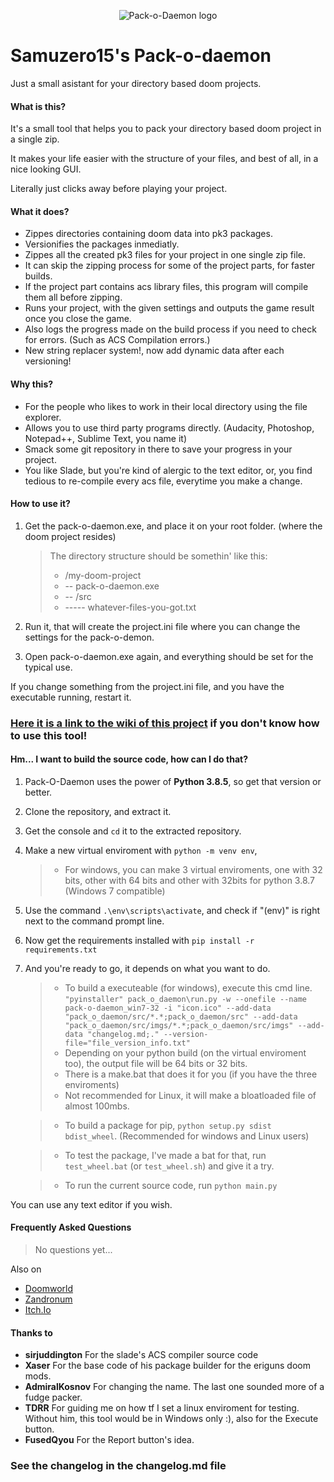 <center>
 
![Pack-o-Daemon logo](https://i.imgur.com/ZuvUlB2.png)

</center>

# Samuzero15's Pack-o-daemon 
Just a small asistant for your directory based doom projects.
#### What is this?
It's a small tool that helps you to pack your directory based doom project in a single zip.

It makes your life easier with the structure of your files, and best of all, 
in a nice looking GUI. 

Literally just clicks away before playing your project.

#### What it does?
* Zippes directories containing doom data into pk3 packages.
* Versionifies the packages inmediatly.
* Zippes all the created pk3 files for your project in one single zip file.
* It can skip the zipping process for some of the project parts, for faster builds.
* If the project part contains acs library files, this program will compile them all before zipping.
* Runs your project, with the given settings and outputs the game result once you close the game.
* Also logs the progress made on the build process if you need to check for errors. (Such as ACS Compilation errors.)
* New string replacer system!, now add dynamic data after each versioning!

#### Why this?
* For the people who likes to work in their local directory using the file explorer.
* Allows you to use third party programs directly. (Audacity, Photoshop, Notepad++, Sublime Text, you name it)
* Smack some git repository in there to save your progress in your project.
* You like Slade, but you're kind of alergic to the text editor, or, you find tedious to re-compile every acs file, everytime you make a change.

#### How to use it?
1. Get the pack-o-daemon.exe, and place it on your root folder. (where the doom project resides)
	> The directory structure should be somethin' like this:
	> * /my-doom-project
	> * -- pack-o-daemon.exe
	> * -- /src
	> * ----- whatever-files-you-got.txt
	
2. Run it, that will create the project.ini file where you can change the settings for the pack-o-demon.
3. Open pack-o-daemon.exe again, and everything should be set for the typical use.

If you change something from the project.ini file, and you have the executable running, restart it.

### [Here it is a link to the wiki of this project](https://github.com/Samuzero15/pack-o-daemon/wiki) if you don't know how to use this tool!

#### Hm... I want to build the source code, how can I do that?
1. Pack-O-Daemon uses the power of **Python 3.8.5**, so get that version or better.
2. Clone the repository, and extract it.
3. Get the console and ```cd``` it to the extracted repository.
4. Make a new virtual enviroment with ```python -m venv env```,
	> * For windows, you can make 3 virtual enviroments, one with 32 bits, other with 64 bits and other with 32bits for python 3.8.7 (Windows 7 compatible)
5. Use the command ```.\env\scripts\activate```, and check if "(env)" is right next to the command prompt line.
6. Now get the requirements installed with ```pip install -r requirements.txt```
7. And you're ready to go, it depends on what you want to do.
	> * To build a executeable (for windows), execute this cmd line.
		```"pyinstaller" pack_o_daemon\run.py -w --onefile --name pack-o-daemon_win7-32 -i "icon.ico" --add-data "pack_o_daemon/src/*.*;pack_o_daemon/src" --add-data "pack_o_daemon/src/imgs/*.*;pack_o_daemon/src/imgs" --add-data "changelog.md;." --version-file="file_version_info.txt" ```
	> * Depending on your python build (on the virtual enviroment too), the output file will be 64 bits or 32 bits.
	> * There is a make.bat that does it for you (if you have the three enviroments)
	> * Not recommended for Linux, it will make a bloatloaded file of almost 100mbs.

	> * To build a package for pip, ```python setup.py sdist bdist_wheel```. (Recommended for windows and Linux users)
	
	> * To test the package, I've made a bat for that, run ```test_wheel.bat``` (or ```test_wheel.sh```) and give it a try.

	> * To run the current source code, run ```python main.py```

You can use any text editor if you wish.

#### Frequently Asked Questions
> No questions yet...

Also on
* [Doomworld](https://www.doomworld.com/forum/topic/139937-pack-o-daemon-a-helper-for-your-dooms-directory-pk3-mod)
* [Zandronum](https://zandronum.com/forum/viewtopic.php?f=58&t=11022)
* [Itch.Io](https://samuzero15.itch.io/pack-o-daemon)

#### Thanks to
* **sirjuddington** For the slade's ACS compiler source code
* **Xaser** For the base code of his package builder for the eriguns doom mods.
* **AdmiralKosnov** For changing the name. The last one sounded more of a fudge packer. 
* **TDRR** For guiding me on how tf I set a linux enviroment for testing. Without him, this tool would be in Windows only :), also for the Execute button.
* **FusedQyou** For the Report button's idea.

### See the changelog in the changelog.md file

